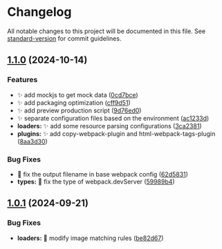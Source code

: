 # Changelog

All notable changes to this project will be documented in this file. See [standard-version](https://github.com/conventional-changelog/standard-version) for commit guidelines.

## [1.1.0](https://github.com/FC57/demo-webpack5/compare/v1.0.1...v1.1.0) (2024-10-14)

### Features

- ✨ add mockjs to get mock data ([0cd7bce](https://github.com/FC57/demo-webpack5/commit/0cd7bce9677d283372f690ecf91a2efae1a1491e))
- ✨ add packaging optimization ([cff9d51](https://github.com/FC57/demo-webpack5/commit/cff9d51479879e8bcc7e550587abb84fc1c73d01))
- ✨ add preview production script ([9d76ed0](https://github.com/FC57/demo-webpack5/commit/9d76ed000c6e4eda9b1dc02b31bb65503a70fff0))
- ✨ separate configuration files based on the environment ([ac1233d](https://github.com/FC57/demo-webpack5/commit/ac1233d78d3792b5e9b176c760bfe30cfc84f8fa))
- **loaders:** ✨ add some resource parsing configurations ([3ca2381](https://github.com/FC57/demo-webpack5/commit/3ca238163bdd4cf26483cabd78587d10b7377b5c))
- **plugins:** ✨ add copy-webpack-plugin and html-webpack-tags-plugin ([8aa3d30](https://github.com/FC57/demo-webpack5/commit/8aa3d30dc529eaaf346a8604de3901e55fffc464))

### Bug Fixes

- 🐛 fix the output filename in base webpack config ([62d5831](https://github.com/FC57/demo-webpack5/commit/62d58310b7611efb85eeba1a849eab8d2ed80ab8))
- **types:** 🐛 fix the type of webpack.devServer ([59989b4](https://github.com/FC57/demo-webpack5/commit/59989b48883a0fa9274b3a2450b5f862564e2d3a))

## [1.0.1](https://github.com/FC57/demo-webpack5/commit/41e36d0d791988855b90c7433b1601869090a00a) (2024-09-21)

### Bug Fixes

- **loaders:** 🐛 modify image matching rules ([be82d67](https://github.com/FC57/demo-webpack5/commit/be82d67f728bc3232bc423b26a40a911d685a398))
